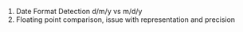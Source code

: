 1. Date Format Detection d/m/y vs m/d/y
2. Floating point comparison, issue with representation and precision
